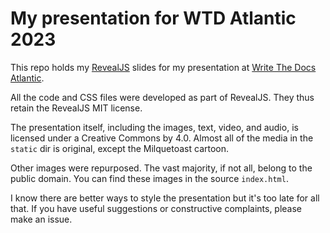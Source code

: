 # My presentation for WTD Atlantic 2023

This repo holds my [RevealJS](https://revealjs) slides for my presentation at [Write The Docs Atlantic](https://www.writethedocs.org/conf/atlantic/2023/).

All the code and CSS files were developed as part of RevealJS. They thus retain the RevealJS MIT license.

The presentation itself, including the images, text, video, and audio, is licensed under a Creative Commons by 4.0.
Almost all of the media in the `static` dir is original, except the Milquetoast cartoon.

Other images were repurposed. The vast majority, if not all, belong to the public domain. You can find these images in the source `index.html`.

I know there are better ways to style the presentation but it's too late for all that. If you have useful suggestions or constructive complaints, please make an issue.
